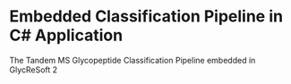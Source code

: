 Embedded Classification Pipeline in C# Application
==========================

The Tandem MS Glycopeptide Classification Pipeline embedded in GlycReSoft 2
